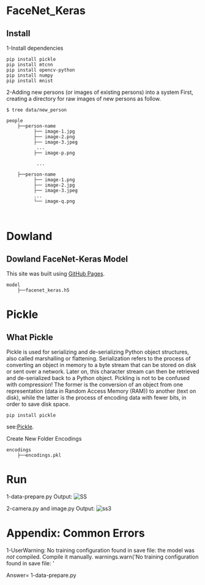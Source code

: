 # FaceNet_Keras
## Install

1-Install dependencies

```
pip install pickle
pip install mtcnn
pip install opencv-python
pip install numpy
pip install mnist

```

2-Adding new persons (or images of existing persons) into a system
First, creating a directory for raw images of new persons as follow.

```
$ tree data/new_person

people
    ├──person-name
          ├── image-1.jpg
          ├── image-2.png
          ├── image-3.jpeg
           ... 
          ├── image-p.png

           ...

    ├──person-name
          ├── image-1.png
          ├── image-2.jpg
          ├── image-3.jpeg
          ...
          └── image-q.png
          
          
```
# Dowland
## Dowland FaceNet-Keras Model 
This site was built using [GitHub Pages](https://github.com/D2KLab/Face-Celebrity-Recognition/tree/master/model).
```
model
    ├──facenet_keras.h5
```


# Pickle
## What Pickle

Pickle is used for serializing and de-serializing Python object structures, also called marshalling or flattening. Serialization refers to the process of converting an object in memory to a byte stream that can be stored on disk or sent over a network. Later on, this character stream can then be retrieved and de-serialized back to a Python object. Pickling is not to be confused with compression! The former is the conversion of an object from one representation (data in Random Access Memory (RAM)) to another (text on disk), while the latter is the process of encoding data with fewer bits, in order to save disk space.


```
pip install pickle

```

see:[Pickle](https://www.geeksforgeeks.org/pickle-python-object-serialization/?ref=lbp).


Create New Folder Encodings

```
encodings
    ├──encodings.pkl
```


# Run

1-data-prepare.py
Output:
![SS](https://user-images.githubusercontent.com/43973787/97847563-dd017d80-1d00-11eb-9b87-975f45ac930d.PNG)




2-camera.py and image.py
Output:
![ss3](https://user-images.githubusercontent.com/43973787/97849107-2226af00-1d03-11eb-8e0d-d8f7b439d2e8.png)


# Appendix: Common Errors

1-UserWarning: No training configuration found in save file: the model was *not* compiled. Compile it manually.
  warnings.warn('No training configuration found in save file: '
  
  Answer= 1-data-prepare.py



